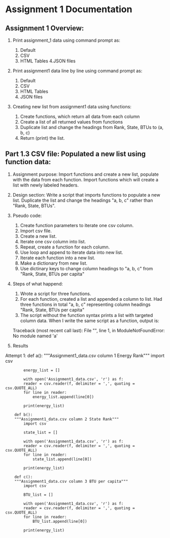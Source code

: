 Assignment 1 Documentation
==========================


Assignment 1 Overview: 
----------------------

1. Print assignment_1 data using command prompt as:
	1. Default
	2. CSV
	3. HTML Tables
	4.JSON files

2. Print assignment1 data line by line using command prompt as:
	1. Default
	2. CSV
	3. HTML Tables
	4. JSON files

3. Creating new list from assignment1 data using functions: 
	1. Create functions, which return all data from each column
	2. Create a list of all returned values from functions
	3. Duplicate list and change the headings from Rank, State, BTUs to (a, b, c)
	4. Return (print) the list.



Part 1.3 CSV file: Populated a new list using function data:  
------------------------------------------------------------

1. Assignment purpose: 
	Import functions and create a new list, populate with the data from each function.
	Import functions which will create a list with newly labeled headers.

2. Design section:
Write a script that imports functions to populate a new list. Duplicate the list and change the headings "a, b, c" rather than "Rank, State, BTUs". 

3. Pseudo code: 
	1. Create function parameters to iterate one csv column.
	2. Import csv file.
	3. Create a new list.
	4. Iterate one csv column into list.
	5. Repeat, create a function for each column. 
	6. Use loop and append to iterate data into new list.
	8. Iterate each function into a new list. 
	9. Make a dictionary from new list.
	10. Use dictinary keys to change column headings to "a, b, c" from "Rank, State, BTUs per capita"

4. Steps of what happend:
	1. Wrote a script for three functions.
	2. For each function, created a list and appended a column to list. Had three functions in total "a, b, c" representing column
	headings "Rank, State, BTUs per capita"
	3. The script without the function syntax prints a list with targeted column data. When I write the same script as a function,
	output is:
	
	Traceback (most recent call last):
  	File "<stdin>", line 1, in <module>
	ModuleNotFoundError: No module named 'a'


5. Results

Attempt 1:
		def a():
			"""Assignment1_data.csv column 1 Energy Rank"""
   		 	import csv

   			energy_list = []

   			with open('Assignment1_data.csv', 'r') as f:
   			reader = csv.reader(f, delimiter = ',', quoting = csv.QUOTE_ALL)
   			for line in reader:
   				energy_list.append(line[0])

   			print(energy_list) 

   		def b():
   		"""Assignment1_data.csv column 2 State Rank"""
   		 	import csv

   			state_list = []

   			with open('Assignment1_data.csv', 'r') as f:
   			reader = csv.reader(f, delimiter = ',', quoting = csv.QUOTE_ALL)
   			for line in reader:
   				state_list.append(line[0])

   			print(energy_list) 

   		def c():
   		"""Assignment1_data.csv column 3 BTU per capita"""
   		 	import csv

   			BTU_list = []

   			with open('Assignment1_data.csv', 'r') as f:
   			reader = csv.reader(f, delimiter = ',', quoting = csv.QUOTE_ALL)
   			for line in reader:
   				BTU_list.append(line[0])

   			print(energy_list) 
